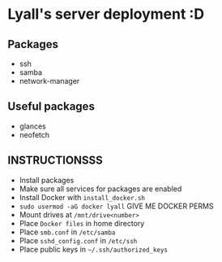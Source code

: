 # Lyall's server deployment :D

## Packages
* ssh
* samba
* network-manager

## Useful packages
* glances
* neofetch

## INSTRUCTIONSSS
* Install packages
* Make sure all services for packages are enabled
* Install Docker with `install_docker.sh`
* `sudo usermod -aG docker lyall` GIVE ME DOCKER PERMS
* Mount drives at `/mnt/drive<number>`
* Place `Docker files` in home directory
* Place `smb.conf` in `/etc/samba`
* Place `sshd_config.conf` in `/etc/ssh`
* Place public keys in `~/.ssh/authorized_keys`